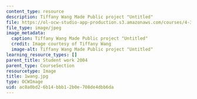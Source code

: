 ```yaml
---
content_type: resource
description: Tiffany Wang Made Public project "Untitled"
file: https://ol-ocw-studio-app-production.s3.amazonaws.com/courses/4-301-introduction-to-the-visual-arts-spring-2007/ac8a0bd26b14bbb12b0e708de4dbb6da_1wang.jpg
file_type: image/jpeg
image_metadata:
  caption: Tiffany Wang Made Public project "Untitled"
  credit: Image courtesy of Tiffany Wang
  image-alt: Tiffany Wang Made Public project "Untitled"
learning_resource_types: []
parent_title: Student work 2004
parent_type: CourseSection
resourcetype: Image
title: 1wang.jpg
type: OCWImage
uid: ac8a0bd2-6b14-bbb1-2b0e-708de4dbb6da
---
```

